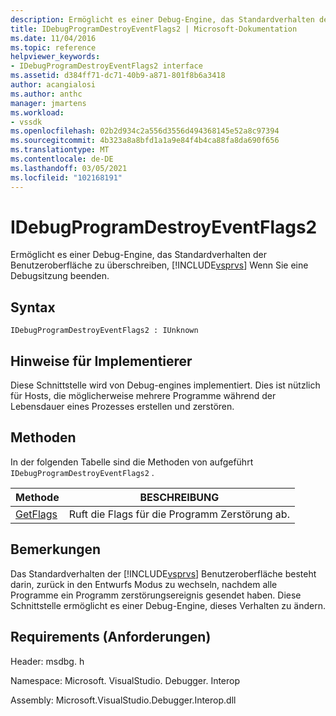 ```yaml
---
description: Ermöglicht es einer Debug-Engine, das Standardverhalten der Visual Studio-Benutzeroberfläche zu überschreiben, wenn Sie eine Debugsitzung beenden.
title: IDebugProgramDestroyEventFlags2 | Microsoft-Dokumentation
ms.date: 11/04/2016
ms.topic: reference
helpviewer_keywords:
- IDebugProgramDestroyEventFlags2 interface
ms.assetid: d384ff71-dc71-40b9-a871-801f8b6a3418
author: acangialosi
ms.author: anthc
manager: jmartens
ms.workload:
- vssdk
ms.openlocfilehash: 02b2d934c2a556d3556d494368145e52a8c97394
ms.sourcegitcommit: 4b323a8a8bfd1a1a9e84f4b4ca88fa8da690f656
ms.translationtype: MT
ms.contentlocale: de-DE
ms.lasthandoff: 03/05/2021
ms.locfileid: "102168191"
---
```

# <a name="idebugprogramdestroyeventflags2"></a>IDebugProgramDestroyEventFlags2
Ermöglicht es einer Debug-Engine, das Standardverhalten der Benutzeroberfläche zu überschreiben, [!INCLUDE[vsprvs](../../../code-quality/includes/vsprvs_md.md)] Wenn Sie eine Debugsitzung beenden.

## <a name="syntax"></a>Syntax

```
IDebugProgramDestroyEventFlags2 : IUnknown
```

## <a name="notes-for-implementers"></a>Hinweise für Implementierer
 Diese Schnittstelle wird von Debug-engines implementiert. Dies ist nützlich für Hosts, die möglicherweise mehrere Programme während der Lebensdauer eines Prozesses erstellen und zerstören.

## <a name="methods"></a>Methoden
 In der folgenden Tabelle sind die Methoden von aufgeführt `IDebugProgramDestroyEventFlags2` .

|Methode|BESCHREIBUNG|
|------------|-----------------|
|[GetFlags](../../../extensibility/debugger/reference/idebugprogramdestroyeventflags2-getflags.md)|Ruft die Flags für die Programm Zerstörung ab.|

## <a name="remarks"></a>Bemerkungen
 Das Standardverhalten der [!INCLUDE[vsprvs](../../../code-quality/includes/vsprvs_md.md)] Benutzeroberfläche besteht darin, zurück in den Entwurfs Modus zu wechseln, nachdem alle Programme ein Programm zerstörungsereignis gesendet haben. Diese Schnittstelle ermöglicht es einer Debug-Engine, dieses Verhalten zu ändern.

## <a name="requirements"></a>Requirements (Anforderungen)
 Header: msdbg. h

 Namespace: Microsoft. VisualStudio. Debugger. Interop

 Assembly: Microsoft.VisualStudio.Debugger.Interop.dll
